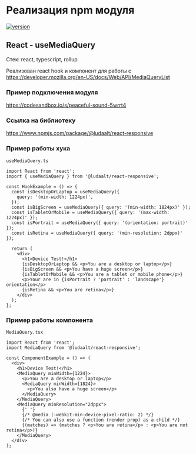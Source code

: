 # Реализация npm модуля

[![version](https://img.shields.io/npm/v/@ludaalt/react-responsive.svg)](https://www.npmjs.com/package/@ludaalt/react-responsive)

## React - useMediaQuery

Стек: react, typescript, rollup

Реализован react hook и компонент для работы с https://developer.mozilla.org/en-US/docs/Web/API/MediaQueryList

### Пример подключения модуля

https://codesandbox.io/s/peaceful-sound-5wrrt4

### Ссылка на библиотеку

https://www.npmjs.com/package/@ludaalt/react-responsive

### Пример работы хука

`useMediaQuery.ts`

```tsx
import React from 'react';
import { useMediaQuery } from '@ludaalt/react-responsive';

const HookExample = () => {
  const isDesktopOrLaptop = useMediaQuery({
    query: '(min-width: 1224px)',
  });
  const isBigScreen = useMediaQuery({ query: '(min-width: 1824px)' });
  const isTabletOrMobile = useMediaQuery({ query: '(max-width: 1224px)' });
  const isPortrait = useMediaQuery({ query: '(orientation: portrait)' });
  const isRetina = useMediaQuery({ query: '(min-resolution: 2dppx)' });

  return (
    <div>
      <h1>Device Test!</h1>
      {isDesktopOrLaptop && <p>You are a desktop or laptop</p>}
      {isBigScreen && <p>You have a huge screen</p>}
      {isTabletOrMobile && <p>You are a tablet or mobile phone</p>}
      <p>Your are in {isPortrait ? 'portrait' : 'landscape'} orientation</p>
      {isRetina && <p>You are retina</p>}
    </div>
  );
};
```

### Пример работы компонента

`MediaQuery.tsx`

```tsx
import React from 'react';
import MediaQuery from '@ludaalt/react-responsive';

const ComponentExample = () => (
  <div>
    <h1>Device Test!</h1>
    <MediaQuery minWidth={1224}>
      <p>You are a desktop or laptop</p>
      <MediaQuery minWidth={1824}>
        <p>You also have a huge screen</p>
      </MediaQuery>
    </MediaQuery>
    <MediaQuery minResolution="2dppx">
      {' '}
      {/* @media (-webkit-min-device-pixel-ratio: 2) */}
      {/* You can also use a function (render prop) as a child */}
      {(matches) => (matches ? <p>You are retina</p> : <p>You are not retina</p>)}
    </MediaQuery>
  </div>
);
```
